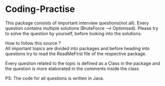 # Coding-Practise
This package consists of important interview questions(not all). Every question contains multiple solutions (BruteForce   -->  Optimised). Please try to solve the question by yourself, before looking into the solutions.

How to follow this source ?           
   All important topics are divided into packages and before heading into questions try to read the ReadMeFirst file of the respective package. 
   
   Every question related to the topic is defined as a Class in the package and the question is more elaborated in the comments inside the class
   
PS: The code for all questions is written in Java.